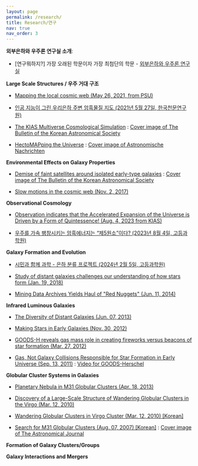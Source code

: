 ```yaml
---
layout: page
permalink: /research/
title: Research/연구
nav: true
nav_order: 3
---
```

**외부은하와 우주론 연구실 소개**: 
* [연구뭐하지?] 가장 오래된 학문이자 가장 최첨단의 학문 - [외부은하와 우주론 연구실](https://www.youtube.com/watch?v=KOD9n36L3ok)

**Large Scale Structures / 우주 거대 구조**

* [Mapping the local cosmic web (May 26, 2021, from PSU)](https://www.psu.edu/news/research/story/mapping-local-cosmic-web/)
  
* [인공 지능이 그린 우리은하 주변 암흑물질 지도 (2021년 5월 27일, 한국천문연구원)](https://www.kasi.re.kr/kor/publication/post/newsMaterial/28759 )

* [The KIAS Multiverse Cosmological Simulation](https://ui.adsabs.harvard.edu/abs/2019arXiv190307626H/abstract) : [Cover image of The Bulletin of the Korean Astronomical Society](https://astro.kias.re.kr/%7Ehshwang/images/BKAS2018_43_2.png)

* [HectoMAPping the Universe](https://ui.adsabs.harvard.edu/abs/2015AN....336..428G/abstract) : [Cover image of Astronomische Nachrichten](http://onlinelibrary.wiley.com/doi/10.1002/asna.201590009/epdf)

**Environmental Effects on Galaxy Properties**

* [Demise of faint satellites around isolated early-type galaxies](https://ui.adsabs.harvard.edu/#abs/2018NatAs...2..162P/abstract) : [Cover image of The Bulletin of the Korean Astronomical Society](https://astro.kias.re.kr/%7Ehshwang/images/BKAS2018_43_1.png)

* [Slow motions in the cosmic web (Nov. 2, 2017)](https://www.nature.com/articles/s41550-017-0315-x.epdf?shared_access_token=MDA0L1udTImN4D3pNA32itRgN0jAjWel9jnR3ZoTv0MuwOq9QQoOyRK15tC8q4Rp8sYefelff-csKknML0Jt9eLT5LbnNoPkBJdDw2YQjHqs_F0mVMQ4epPbXK2E-MPU-E2uvmJSJ12_HN2KkFjeUSn81guQHBlEaRfDs1O0c78%3D)

**Observational Cosmology**

* [Observation indicates that the Accelerated Expansion of the Universe is Driven by a Form of Quintessence! (Aug. 4, 2023 from KIAS)](https://www.kias.re.kr/kias/bbs/B0000029/view.do?nttId=1353&menuNo=406005&pageIndex=1&lang=en)
  
* [우주를 가속 팽창시키는 암흑에너지는 “제5원소”이다? (2023년 8월 4일, 고등과학원)](https://www.kias.re.kr/kias/bbs/B0000029/view.do?nttId=1353&menuNo=406005&pageIndex=1&lang=ko)

**Galaxy Formation and Evolution**

* [시민과 함께 과학 - 은하 분류 프로젝트 (2024년 2월 5일, 고등과학원)](https://www.kias.re.kr/kias/bbs/B0000029/view.do?nttId=1411&menuNo=406005&lang=ko)
  
* [Study of distant galaxies challenges our understanding of how stars form (Jan. 19, 2018)](https://theconversation.com/study-of-distant-galaxies-challenges-our-understanding-of-how-stars-form-90147)

* [Mining Data Archives Yields Haul of "Red Nuggets" (Jun. 11, 2014)](http://www.cfa.harvard.edu/news/2014-15)

**Infrared Luminous Galaxies**

* [The Diversity of Distant Galaxies (Jun. 07, 2013)](http://www.cfa.harvard.edu/news/2013/su201323.html)

* [Making Stars in Early Galaxies (Nov. 30, 2012)](http://www.cfa.harvard.edu/news/2012/su201242.html)

* [GOODS-H reveals gas mass role in creating fireworks versus beacons of star formation (Mar. 27, 2012)](http://www.ras.org.uk/news-and-press/219-news-2012/2096-goods-herschel-reveals-gas-mass-role-in-creating-fireworks-versus-beacons-of-star-formation)

* [Gas, Not Galaxy Collisions Responsible for Star Formation in Early Universe (Sep. 13, 2011)](http://www.universetoday.com/88876/gas-not-galaxy-collisions-responsible-for-star-formation-in-early-universe/) : [Video for GOODS-Herschel](http://www.dailymotion.com/video/k1Z1hGfAOqFtqn3bbNu)

**Globular Cluster Systems in Galaxies**

* [Planetary Nebula in M31 Globular Clusters (Apr. 18, 2013)](http://www.universetoday.com/101360/astronomers-hint-that-our-sun-wont-terminate-as-the-typical-planetary-nebula/)

* [Discovery of a Large-Scale Structure of Wandering Globular Clusters in the Virgo (Mar. 12, 2010)](http://astro1.snu.ac.kr/home/eng/Introduction/popup4.html)

* [Wandering Globular Clusters in Virgo Cluster (Mar. 12, 2010) [Korean]](http://news.donga.com/3/all/20100312/26791118/1)

* [Search for M31 Globular Clusters (Aug. 07, 2007) [Korean]](http://news.donga.com/It_List/3/08/20070807/8475298/1) : [Cover image of The Astronomical Journal](https://astro.kias.re.kr/%7Ehshwang/AJ_134_2_cover.png)

**Formation of Galaxy Clusters/Groups**

**Galaxy Interactions and Mergers**
